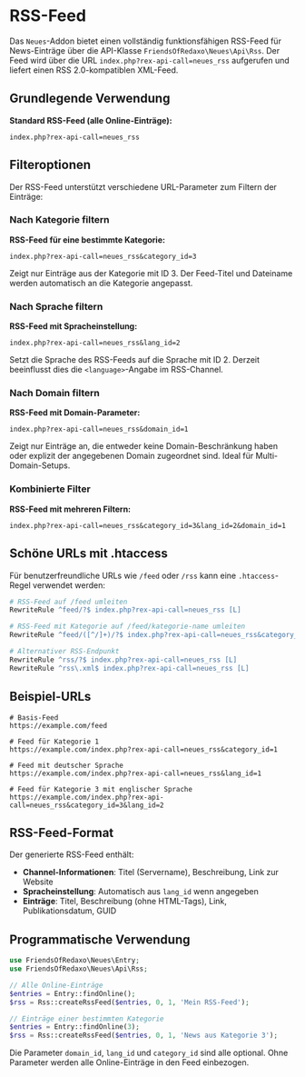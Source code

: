 # RSS-Feed

Das `Neues`-Addon bietet einen vollständig funktionsfähigen RSS-Feed für News-Einträge über die API-Klasse `FriendsOfRedaxo\Neues\Api\Rss`. Der Feed wird über die URL `index.php?rex-api-call=neues_rss` aufgerufen und liefert einen RSS 2.0-kompatiblen XML-Feed.

## Grundlegende Verwendung

**Standard RSS-Feed (alle Online-Einträge):**
```
index.php?rex-api-call=neues_rss
```

## Filteroptionen

Der RSS-Feed unterstützt verschiedene URL-Parameter zum Filtern der Einträge:

### Nach Kategorie filtern

**RSS-Feed für eine bestimmte Kategorie:**
```
index.php?rex-api-call=neues_rss&category_id=3
```

Zeigt nur Einträge aus der Kategorie mit ID 3. Der Feed-Titel und Dateiname werden automatisch an die Kategorie angepasst.

### Nach Sprache filtern

**RSS-Feed mit Spracheinstellung:**
```
index.php?rex-api-call=neues_rss&lang_id=2
```

Setzt die Sprache des RSS-Feeds auf die Sprache mit ID 2. Derzeit beeinflusst dies die `<language>`-Angabe im RSS-Channel.

### Nach Domain filtern

**RSS-Feed mit Domain-Parameter:**
```
index.php?rex-api-call=neues_rss&domain_id=1
```

Zeigt nur Einträge an, die entweder keine Domain-Beschränkung haben oder explizit der angegebenen Domain zugeordnet sind. Ideal für Multi-Domain-Setups.

### Kombinierte Filter

**RSS-Feed mit mehreren Filtern:**
```
index.php?rex-api-call=neues_rss&category_id=3&lang_id=2&domain_id=1
```

## Schöne URLs mit .htaccess

Für benutzerfreundliche URLs wie `/feed` oder `/rss` kann eine `.htaccess`-Regel verwendet werden:

```apache
# RSS-Feed auf /feed umleiten
RewriteRule ^feed/?$ index.php?rex-api-call=neues_rss [L]

# RSS-Feed mit Kategorie auf /feed/kategorie-name umleiten  
RewriteRule ^feed/([^/]+)/?$ index.php?rex-api-call=neues_rss&category_id=$1 [L]

# Alternativer RSS-Endpunkt
RewriteRule ^rss/?$ index.php?rex-api-call=neues_rss [L]
RewriteRule ^rss\.xml$ index.php?rex-api-call=neues_rss [L]
```

## Beispiel-URLs

```
# Basis-Feed
https://example.com/feed

# Feed für Kategorie 1  
https://example.com/index.php?rex-api-call=neues_rss&category_id=1

# Feed mit deutscher Sprache
https://example.com/index.php?rex-api-call=neues_rss&lang_id=1

# Feed für Kategorie 3 mit englischer Sprache
https://example.com/index.php?rex-api-call=neues_rss&category_id=3&lang_id=2
```

## RSS-Feed-Format

Der generierte RSS-Feed enthält:

- **Channel-Informationen**: Titel (Servername), Beschreibung, Link zur Website
- **Spracheinstellung**: Automatisch aus `lang_id` wenn angegeben
- **Einträge**: Titel, Beschreibung (ohne HTML-Tags), Link, Publikationsdatum, GUID

## Programmatische Verwendung

```php
use FriendsOfRedaxo\Neues\Entry;
use FriendsOfRedaxo\Neues\Api\Rss;

// Alle Online-Einträge
$entries = Entry::findOnline();
$rss = Rss::createRssFeed($entries, 0, 1, 'Mein RSS-Feed');

// Einträge einer bestimmten Kategorie
$entries = Entry::findOnline(3);
$rss = Rss::createRssFeed($entries, 0, 1, 'News aus Kategorie 3');
```

Die Parameter `domain_id`, `lang_id` und `category_id` sind alle optional. Ohne Parameter werden alle Online-Einträge in den Feed einbezogen.
